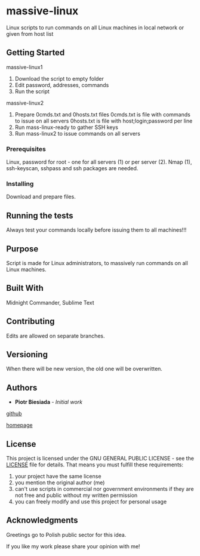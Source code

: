 # massive-linux
Linux scripts to run commands on all Linux machines in local network or given from host list

## Getting Started

massive-linux1

1. Download the script to empty folder
2. Edit password, addresses, commands
3. Run the script

massive-linux2

1. Prepare 0cmds.txt and 0hosts.txt files
0cmds.txt is file with commands to issue on all servers
0hosts.txt is file with host;login;password per line
2. Run mass-linux-ready to gather SSH keys
3. Run mass-linux2 to issue commands on all servers

### Prerequisites

Linux, password for root - one for all servers (1) or per server (2). Nmap (1), ssh-keyscan, sshpass and ssh packages are needed.

### Installing

Download and prepare files.

## Running the tests

Always test your commands locally before issuing them to all machines!!!

## Purpose

Script is made for Linux administrators, to massively run commands on all Linux machines.

## Built With

Midnight Commander, Sublime Text

## Contributing

Edits are allowed on separate branches.

## Versioning

When there will be new version, the old one will be overwritten.

## Authors

* **Piotr Biesiada** - *Initial work*

[github](https://github.com/pbies)

[homepage](https://pbies.net/)

## License

This project is licensed under the GNU GENERAL PUBLIC LICENSE - see the [LICENSE](LICENSE) file for details.
That means you must fulfill these requirements:
1. your project have the same license
2. you mention the original author (me)
3. can't use scripts in commercial nor government environments if they are not free and public without my written permission
4. you can freely modify and use this project for personal usage

## Acknowledgments

Greetings go to Polish public sector for this idea.

If you like my work please share your opinion with me!
